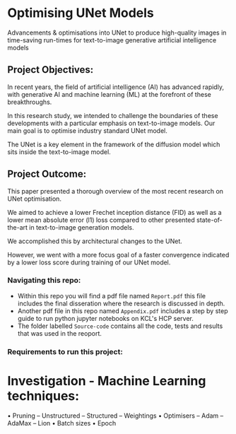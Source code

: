 # Optimising UNet Models

Advancements & optimisations into UNet to produce high-quality images in time-saving run-times for text-to-image generative artificial intelligence models

## Project Objectives:

In recent years, the field of artificial intelligence (AI) has advanced rapidly, with generative AI and machine learning (ML) at the forefront of these breakthroughs. 

In this research study, we intended to challenge the boundaries of these developments with a particular emphasis on text-to-image models. Our main goal is to optimise industry standard UNet model. 

The UNet is a key element in the framework of the diffusion model which sits inside the text-to-image model.

## Project Outcome:

This paper presented a thorough overview of the most recent research on UNet optimisation.

We aimed to achieve a lower Frechet inception distance (FID) as well as a lower mean absolute error (l1) loss compared to other presented state-of-the-art in text-to-image generation models.

We accomplished this by architectural changes to the UNet. 

However, we went with a more focus goal of a faster convergence indicated by a lower loss score during training of our UNet model. 


### Navigating this repo:
- Within this repo you will find a pdf file named `Report.pdf` this file includes the final disseration where the research is discussed in depth.
- Another pdf file in this repo named `Appendix.pdf` includes a step by step guide to run python jupyter notebooks on KCL's HCP server.
- The folder labelled `Source-code` contains all the code, tests and results that was used in the reoport.

### Requirements to run this project:

# Investigation - Machine Learning techniques:

• Pruning
  – Unstructured
  – Structured
  – Weightings
• Optimisers
  – Adam
  – AdaMax
  – Lion
• Batch sizes
• Epoch

